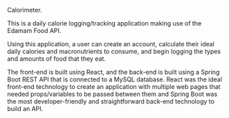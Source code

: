Calorimeter.

This is a daily calorie logging/tracking application making use of the Edamam Food API.

Using this application, a user can create an account, calculate their ideal daily calories and macronutrients to consume, and begin logging the types and amounts of food that they eat.

The front-end is built using React, and the back-end is built using a Spring Boot REST API that is connected to a MySQL database.
React was the ideal front-end technology to create an application with multiple web pages that needed props/variables to be passed between them and Spring Boot was the most developer-friendly and straightforward back-end technology to build an API.

